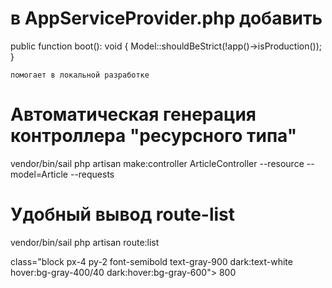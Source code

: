 # в AppServiceProvider.php добавить

public function boot(): void
{
Model::shouldBeStrict(!app()->isProduction());
}

    помогает в локальной разработке

# Автоматическая генерация контроллера "ресурсного типа"

vendor/bin/sail php artisan make:controller ArticleController --resource --model=Article --requests

# Удобный вывод route-list

vendor/bin/sail php artisan route:list

class="block px-4 py-2 font-semibold text-gray-900 dark:text-white hover:bg-gray-400/40 dark:hover:bg-gray-600">
800
